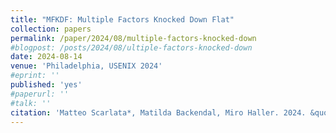 ```yaml
---
title: "MFKDF: Multiple Factors Knocked Down Flat"
collection: papers
permalink: /paper/2024/08/multiple-factors-knocked-down
#blogpost: /posts/2024/08/ultiple-factors-knocked-down
date: 2024-08-14
venue: 'Philadelphia, USENIX 2024'
#eprint: ''
published: 'yes'
#paperurl: ''
#talk: ''
citation: 'Matteo Scarlata*, Matilda Backendal, Miro Haller. 2024. &quot;MFKDF: Multiple Factors Knocked Down Flat&quot;. <i>to appear at USENIX 2024</i>'
---
```


